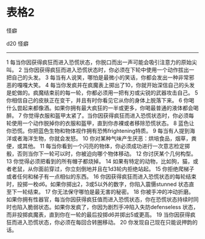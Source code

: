 # 表格2

怪癖

  d20   怪癖
  ----- -----------------------------------------------------------------------------------------------------------------------------------------------------------------------------------------------------------------------------
  1     每当你因获得疯狂而进入恐慌状态，你脱口而出一声可能会吸引注意力的原始尖叫。
  2     当你因获得疯狂而进入恐慌状态时，你必须在下轮中使用一个动作拔出一把自己的头发。
  3     每当有人说笑，哪怕是最微小的笑话，你都会发出一种非常邪恶的嘎嘎大笑。
  4     每当你发疯并在疯魔表上掷出了10，你就开始深信自己的头发是蛇做的。疯魔结束前的每一轮，你都必须用一把有刃或尖锐的武器攻击自己。
  5     你相信自己的皮肤正在变干，并且有时你看见它从你的身体上脱落下来。
  6     你喝什么尝起来都像酒。如果你拥有最大疯狂的一半或更多，你喝最普通的液体都会喝醉。
  7     你觉得衣服和盔甲太紧了。当你因获得疯狂而进入恐慌状态时，你必须每轮使用一个动作脱掉你的衣服和盔甲，直到你赤裸或者移除恐慌状态。
  8     蓝色让你恐慌。你把蓝色生物和物体视作拥有恐怖frightening特质。
  9     每当有人提到海洋或者海洋生物，你就会发怒。
  10    你对某种气味产生厌恶：烘培食品，烟草，粪便，或其他。
  11    每当你看到一个闪亮的物体，你必须成功进行一次意志检定掷骰，否则当你下一轮可以时，你被迫向哪个物体移动。
  12    你讨厌某个几何构型。
  13    你觉得必须把看到的所有帽子都烧掉。
  14    如果有特定的动物，比如狗，猫，或者老鼠，从你面前穿过，你立刻倒地并且在1d3轮内拒绝站起。
  15    你拒绝爬梯子或者任何和梯子有一点相似的东西。
  16    你因获得疯狂而进入恐慌状态的每轮结束时，投掷一枚d6。如果你掷出2，3或5以外的数字，你陷入震慑stunned 状态直至下一轮结束。
  17    你无法保守哪怕是最无害的秘密。
  18    你被手冲的冲动折磨。如果你拥有性器官，每当你因获得疯狂值而进入恐慌状态，你在恐慌状态持续时同时也陷入脆弱状态。如果你发疯了，你因为剧烈手冲陷入失防defenseless 状态，而非投掷疯魔表，直到你在一轮的最后投掷d6并掷出5或更高。
  19    当你因获得疯狂而进入恐慌状态，你必须在每回合转圈移动。
  20    你发现自己现在只能说押韵的话。
